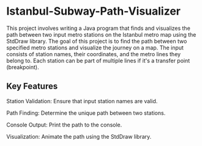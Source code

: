 # Istanbul-Subway-Path-Visualizer
This project involves writing a Java program that finds and visualizes the path between two input metro stations on the Istanbul metro map using the StdDraw library.
The goal of this project is to find the path between two specified metro stations and visualize the journey on a map. The input consists of station names, their coordinates, and the metro lines they belong to.
Each station can be part of multiple lines if it's a transfer point (breakpoint).
## Key Features
  Station Validation: Ensure that input station names are valid.
  
  Path Finding: Determine the unique path between two stations.
  
  Console Output: Print the path to the console.
  
  Visualization: Animate the path using the StdDraw library.

